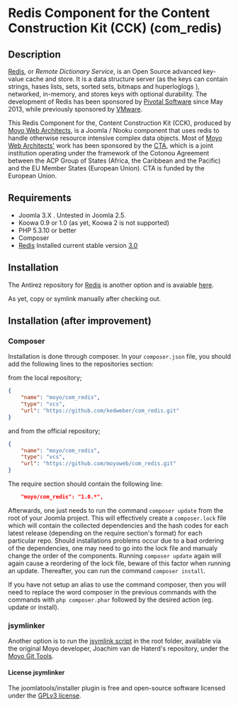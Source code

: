 # Redis Component for the Content Construction Kit \(CCK\) \(com_redis\)

## Description

[Redis](http://redis.io), or *Remote Dictionary Service*, is an Open Source advanced key-value cache and store. It is a data structure server \(as the keys can contain strings, hases lists, sets, sorted sets, bitmaps and huperloglogs \), networked, in-memory, and stores keys with optional durability. The development of Redis has been sponsored by [Pivotal Software](http://pivotal.io) since May 2013, while previously sponsored by [VMware](http://www.vmware.com).


This Redis Component for the, Content Construction Kit \(CCK\), produced by [Moyo Web Architects](http://moyoweb.nl),  is a Joomla / Nooku component that uses redis to handle otherwise resource intensive complex data objects. Most of [Moyo Web Architects'](http://moyoweb.nl) work has been sponsored by the [CTA](http://cta.int), which is a joint institution operating under the framework of the Cotonou Agreement between the ACP Group of States \(Africa, the Caribbean and the Pacific\) and the EU Member States \(European Union\). CTA is funded by the European Union.

## Requirements

* Joomla 3.X . Untested in Joomla 2.5.
* Koowa 0.9 or 1.0 (as yet, Koowa 2 is not supported)
* PHP 5.3.10 or better
* Composer
* [Redis](http://redis.io/download) Installed
    current stable version [3.0](http://download.redis.io/releases/redis-3.0.3.tar.gz)

## Installation

The Antirez repository for [Redis](https://github.com/antirez/redis) is another option and is avaiable [here](https://github.com/antirez/redis).

As yet, copy or symlink manually after checking out.

## Installation \(after improvement\)

### Composer

Installation is done through composer. In your `composer.json` file, you should add the following lines to the repositories
section:

from the local repository;

```json
{
    "name": "moyo/com_redis",
    "type": "vcs",
    "url": "https://github.com/kedweber/com_redis.git"
}
```

and from the official repository;

```json
{
    "name": "moyo/com_redis",
    "type": "vcs",
    "url": "https://github.com/moyoweb/com_redis.git"
}
```

The require section should contain the following line:

```json
    "moyo/com_redis": "1.0.*",
```

Afterwards, one just needs to run the command `composer update` from the root of your Joomla project. This will 
effectively create a `composer.lock` file which will contain the collected dependencies and the hash codes for 
each latest release \(depending on the require section's format\) for each particular repo. Should installations 
problems occur due to a bad ordering of the dependencies, one may need to go into the lock file and manualy change 
the order of the components. Running `composer update` again will again cause a reordering of the lock file, beware of 
this factor when running an update. Thereafter, you can run the command `composer install`. 

If you have not setup an alias to use the command composer, then you will need to replace the word composer in the previous commands with the 
commands with `php composer.phar` followed by the desired action \(eg. update or install\).

### jsymlinker

Another option is to run the [jsymlink script](https://github.com/derjoachim/moyo-git-tools) in the root folder, available via the original Moyo developer, Joachim van de Haterd's repository, under 
the [Moyo Git Tools](https://github.com/derjoachim/moyo-git-tools).

#### License jsymlinker

The joomlatools/installer plugin is free and open-source software licensed under the [GPLv3 license](https://github.com/derjoachim/joomla-composer/blob/develop/gplv3-license).


